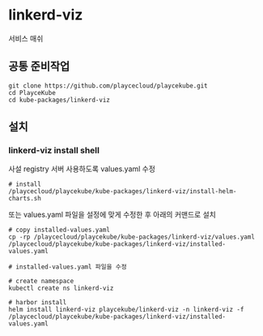 # linkerd-viz

서비스 매쉬

## 공통 준비작업

```ShellSession
git clone https://github.com/playcecloud/playcekube.git
cd PlayceKube
cd kube-packages/linkerd-viz
```

## 설치

### linkerd-viz install shell

사설 registry 서버 사용하도록 values.yaml 수정

```ShellSession
# install
/playcecloud/playcekube/kube-packages/linkerd-viz/install-helm-charts.sh
```

또는 values.yaml 파일을 설정에 맞게 수정한 후 아래의 커맨드로 설치

```ShellSession
# copy installed-values.yaml
cp -rp /playcecloud/playcekube/kube-packages/linkerd-viz/values.yaml /playcecloud/playcekube/kube-packages/linkerd-viz/installed-values.yaml

# installed-values.yaml 파일을 수정

# create namespace
kubectl create ns linkerd-viz

# harbor install
helm install linkerd-viz playcekube/linkerd-viz -n linkerd-viz -f /playcecloud/playcekube/kube-packages/linkerd-viz/installed-values.yaml
```

